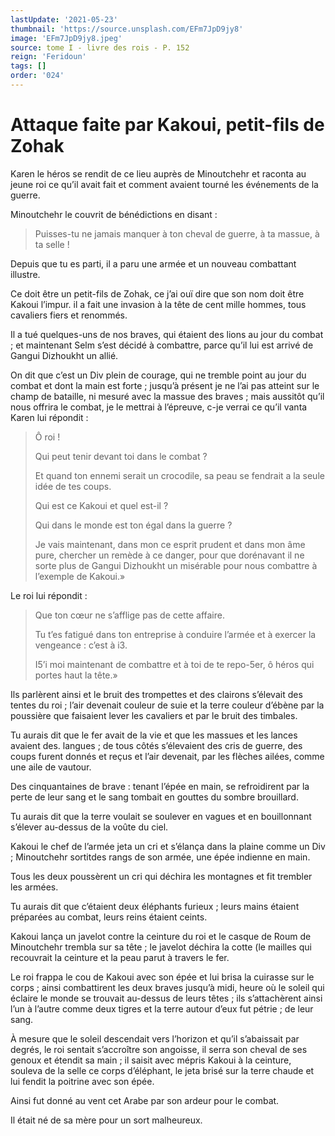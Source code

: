 ```yaml
---
lastUpdate: '2021-05-23'
thumbnail: 'https://source.unsplash.com/EFm7JpD9jy8'
image: 'EFm7JpD9jy8.jpeg'
source: tome I - livre des rois - P. 152
reign: 'Feridoun'
tags: []
order: '024'
---
```


# Attaque faite par Kakoui, petit-fils de Zohak

Karen le héros se rendit de ce lieu auprès de Minoutchehr et raconta au jeune roi ce qu’il avait fait et comment avaient tourné les événements de la guerre.

Minoutchehr le couvrit de bénédictions en disant :

> Puisses-tu ne jamais manquer à ton cheval de guerre, à ta massue, à ta selle !

Depuis que tu es parti, il a paru une armée et un nouveau combattant illustre.

Ce doit être un petit-fils de Zohak, ce j’ai ouï dire que son nom doit être Kakoui l’impur. il a fait une invasion à la tête de cent mille hommes, tous cavaliers fiers et renommés.

Il a tué quelques-uns de nos braves, qui étaient des lions au jour du combat ; et maintenant Selm s’est décidé à combattre, parce qu’il lui est arrivé de Gangui Dizhoukht un allié.

On dit que c’est un Div plein de courage, qui ne tremble point au jour du combat et dont la main est forte ; jusqu’à présent je ne l’ai pas atteint sur le champ de bataille, ni mesuré avec la massue des braves ; mais aussitôt qu’il nous offrira le combat, je le mettrai à l’épreuve, c-je verrai ce qu’il vanta Karen lui répondit :

> Ô roi !
>
> Qui peut tenir devant toi dans le combat ?
>
> Et quand ton ennemi serait un crocodile, sa peau se fendrait a la seule idée de tes coups.
>
> Qui est ce Kakoui et quel est-il ?
>
> Qui dans le monde est ton égal dans la guerre ?
>
> Je vais maintenant, dans mon ce esprit prudent et dans mon âme pure, chercher un remède à ce danger, pour que dorénavant il ne sorte plus de Gangui Dizhoukht un misérable pour nous combattre à l’exemple de Kakoui.»

Le roi lui répondit :

> Que ton cœur ne s’afflige pas de cette affaire.
>
> Tu t’es fatigué dans ton entreprise à conduire l’armée et à exercer la vengeance : c’est à i3.
>
> I5’i moi maintenant de combattre et à toi de te repo-5er, ô héros qui portes haut la tête.»

Ils parlèrent ainsi et le bruit des trompettes et des clairons s’élevait des tentes du roi ; l’air devenait couleur de suie et la terre couleur d’ébène par la poussière que faisaient lever les cavaliers et par le bruit des timbales.

Tu aurais dit que le fer avait de la vie et que les massues et les lances avaient des. langues ; de tous côtés s’élevaient des cris de guerre, des coups furent donnés et reçus et l’air devenait, par les flèches ailées, comme une aile de vautour.

Des cinquantaines de brave : tenant l’épée en main, se refroidirent par la perte de leur sang et le sang tombait en gouttes du sombre brouillard.

Tu aurais dit que la terre voulait se soulever en vagues et en bouillonnant s’élever au-dessus de la voûte du ciel.

Kakoui le chef de l’armée jeta un cri et s’élança dans la plaine comme un Div ; Minoutchehr sortitdes rangs de son armée, une épée indienne en main.

Tous les deux poussèrent un cri qui déchira les montagnes et fit trembler les armées.

Tu aurais dit que c’étaient deux éléphants furieux ; leurs mains étaient préparées au combat, leurs reins étaient ceints.

Kakoui lança un javelot contre la ceinture du roi et le casque de Roum de Minoutchehr trembla sur sa tête ; le javelot déchira la cotte
(le mailles qui recouvrait la ceinture et la peau parut à travers le fer.

Le roi frappa le cou de Kakoui avec son épée et lui brisa la cuirasse sur le corps ; ainsi combattirent les deux braves jusqu’à midi, heure où le soleil qui éclaire le monde se trouvait au-dessus de leurs têtes ; ils s’attachèrent ainsi l’un à l’autre comme deux tigres et la terre autour d’eux fut pétrie ; de leur sang.

À mesure que le soleil descendait vers l’horizon et qu’il s’abaissait par degrés, le roi sentait s’accroître son angoisse, il serra son cheval de ses genoux et étendit sa main ; il saisit avec mépris Kakoui à la ceinture, souleva de la selle ce corps d’éléphant, le jeta brisé sur la terre chaude et lui fendit la poitrine avec son épée.

Ainsi fut donné au vent cet Arabe par son ardeur pour le combat.

Il était né de sa mère pour un sort malheureux.
